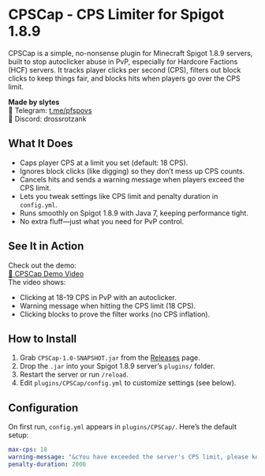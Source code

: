 # CPSCap - CPS Limiter for Spigot 1.8.9

CPSCap is a simple, no-nonsense plugin for Minecraft Spigot 1.8.9 servers, built to stop autoclicker abuse in PvP, especially for Hardcore Factions (HCF) servers. It tracks player clicks per second (CPS), filters out block clicks to keep things fair, and blocks hits when players go over the CPS limit.

**Made by slytes**  
📱 Telegram: [t.me/pfspovs](https://t.me/pfspovs)  
💬 Discord: drossrotzank

## What It Does
- Caps player CPS at a limit you set (default: 18 CPS).
- Ignores block clicks (like digging) so they don’t mess up CPS counts.
- Cancels hits and sends a warning message when players exceed the CPS limit.
- Lets you tweak settings like CPS limit and penalty duration in `config.yml`.
- Runs smoothly on Spigot 1.8.9 with Java 7, keeping performance tight.
- No extra fluff—just what you need for PvP control.

## See It in Action
Check out the demo:  
[🎥 CPSCap Demo Video](https://youtu.be/9GHMLDFu5BE)  
The video shows:  
- Clicking at 18-19 CPS in PvP with an autoclicker.  
- Warning message when hitting the CPS limit (18 CPS).  
- Clicking blocks to prove the filter works (no CPS inflation).

## How to Install
1. Grab `CPSCap-1.0-SNAPSHOT.jar` from the [Releases](https://github.com/slytess/CpsCap/releases/tag/CpsCap) page.
2. Drop the `.jar` into your Spigot 1.8.9 server’s `plugins/` folder.
3. Restart the server or run `/reload`.
4. Edit `plugins/CPSCap/config.yml` to customize settings (see below).

## Configuration
On first run, `config.yml` appears in `plugins/CPSCap/`. Here’s the default setup:

```yaml
max-cps: 18
warning-message: "&cYou have exceeded the server's CPS limit, please keep it below 18."
penalty-duration: 2000
